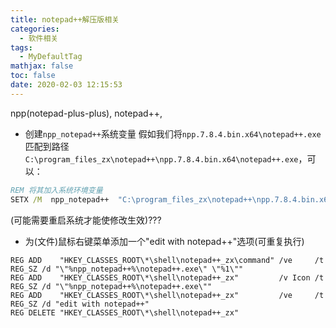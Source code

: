 ```yaml
---
title: notepad++解压版相关
categories:
  - 软件相关
tags:
  - MyDefaultTag
mathjax: false
toc: false
date: 2020-02-03 12:15:53
---
```

npp(notepad-plus-plus), notepad++,
<!--more-->

* 创建`npp_notepad++`系统变量
假如我们将`npp.7.8.4.bin.x64\notepad++.exe`匹配到路径`C:\program_files_zx\notepad++\npp.7.8.4.bin.x64\notepad++.exe`，可以：
```bat
REM 将其加入系统环境变量
SETX /M  npp_notepad++  "C:\program_files_zx\notepad++\npp.7.8.4.bin.x64"
```
(可能需要重启系统才能使修改生效)???

* 为(文件)鼠标右键菜单添加一个"edit with notepad++"选项(可重复执行)
```
REG ADD    "HKEY_CLASSES_ROOT\*\shell\notepad++_zx\command" /ve     /t REG_SZ /d "\"%npp_notepad++%\notepad++.exe\" \"%1\""
REG ADD    "HKEY_CLASSES_ROOT\*\shell\notepad++_zx"         /v Icon /t REG_SZ /d "\"%npp_notepad++%\notepad++.exe\""
REG ADD    "HKEY_CLASSES_ROOT\*\shell\notepad++_zx"         /ve     /t REG_SZ /d "edit with notepad++"
REG DELETE "HKEY_CLASSES_ROOT\*\shell\notepad++_zx"
```
